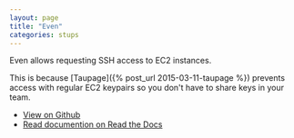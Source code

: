 ```yaml
---
layout: page
title: "Even"
categories: stups
---
```


Even allows requesting SSH access to EC2 instances.

This is because [Taupage]({% post_url 2015-03-11-taupage %}) prevents access with regular EC2 keypairs so you don't have to share keys in your team.

* [View on Github](https://github.com/zalando-stups/even)
* [Read documention on Read the Docs](http://docs.stups.io/en/latest/components/even.html)
